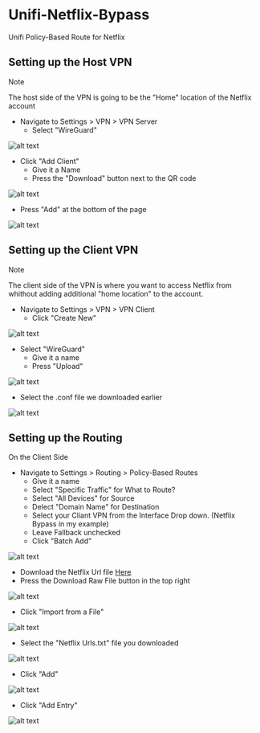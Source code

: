 # Unifi-Netflix-Bypass
Unifi Policy-Based Route for Netflix
## Setting up the Host VPN
> [!NOTE]
> The host side of the VPN is going to be the "Home" location of the Netflix account

- Navigate to Settings > VPN > VPN Server
  - Select "WireGuard"

![alt text](<1.png>)

- Click "Add Client"
  - Give it a Name
  - Press the "Download" button next to the QR code

 ![alt text](<2.png>)

 - Press "Add" at the bottom of the page

 ![alt text](<3.png>)

## Setting up the Client VPN

> [!NOTE]
> The client side of the VPN is where you want to access Netflix from whithout adding additional "home location" to the account.

- Navigate to Settings > VPN > VPN Client
  - Click "Create New"
 
 ![alt text](<4.png>)

- Select "WireGuard"
  - Give it a name
  - Press "Upload"

 ![alt text](<5.png>)

 - Select the .conf file we downloaded earlier

 ![alt text](<6.png>)

## Setting up the Routing

On the Client Side
- Navigate to Settings > Routing > Policy-Based Routes
  - Give it a name
  - Select "Specific Traffic" for What to Route?
  - Select "All Devices" for Source
  - Delect "Domain Name" for Destination
  - Select your Cliant VPN from the Interface Drop down. (Netflix Bypass in my example)
  - Leave Fallback unchecked
  - Click "Batch Add"

 ![alt text](<7.png>)

- Download the Netflix Url file [Here](https://github.com/esmith443/Unifi-Netflix-Bypass/blob/main/Netflix%20Urls.txt)
- Press the Download Raw File button in the top right

 ![alt text](<8.png>)

- Click "Import from a File"

 ![alt text](<9.png>)

- Select the "Netflix Urls.txt" file you downloaded

 ![alt text](<10.png>)

- Click "Add"

 ![alt text](<11.png>)

- Click "Add Entry"

 ![alt text](<12.png>)
